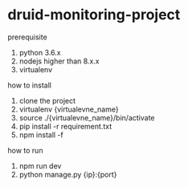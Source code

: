 # druid-monitoring-project
prerequisite
1. python 3.6.x
2. nodejs higher than 8.x.x
3. virtualenv

how to install

1. clone the project
2. virtualenv {virtualevne_name}
3. source ./{virtualevne_name}/bin/activate
4. pip install -r requirement.txt
5. npm install -f

how to run

1. npm run dev
2. python manage.py {ip}:{port} 
